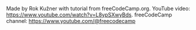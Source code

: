 Made by Rok Kužner with tutorial from freeCodeCamp.org.
YouTube video: https://www.youtube.com/watch?v=L8ypSXwyBds.
freeCodeCamp channel: https://www.youtube.com/@freecodecamp